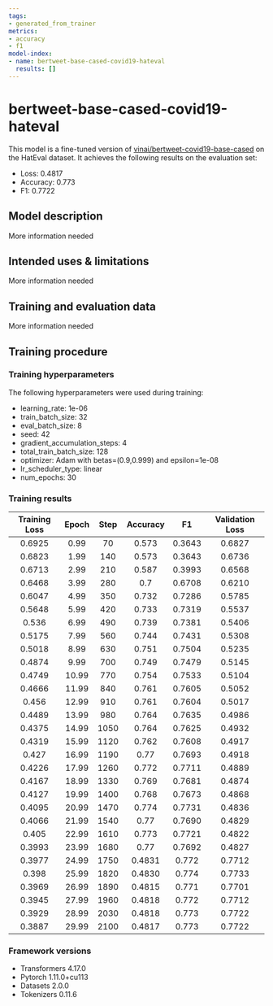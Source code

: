 ```yaml
---
tags:
- generated_from_trainer
metrics:
- accuracy
- f1
model-index:
- name: bertweet-base-cased-covid19-hateval
  results: []
---
```


<!-- This model card has been generated automatically according to the information the Trainer had access to. You
should probably proofread and complete it, then remove this comment. -->

# bertweet-base-cased-covid19-hateval

This model is a fine-tuned version of [vinai/bertweet-covid19-base-cased](https://huggingface.co/vinai/bertweet-covid19-base-cased) on the HatEval dataset.
It achieves the following results on the evaluation set:
- Loss: 0.4817
- Accuracy: 0.773
- F1: 0.7722

## Model description

More information needed

## Intended uses & limitations

More information needed

## Training and evaluation data

More information needed

## Training procedure

### Training hyperparameters

The following hyperparameters were used during training:
- learning_rate: 1e-06
- train_batch_size: 32
- eval_batch_size: 8
- seed: 42
- gradient_accumulation_steps: 4
- total_train_batch_size: 128
- optimizer: Adam with betas=(0.9,0.999) and epsilon=1e-08
- lr_scheduler_type: linear
- num_epochs: 30

### Training results

| Training Loss | Epoch | Step | Accuracy | F1     | Validation Loss |
|:-------------:|:-----:|:----:|:--------:|:------:|:---------------:|
| 0.6925        | 0.99  | 70   | 0.573    | 0.3643 | 0.6827          |
| 0.6823        | 1.99  | 140  | 0.573    | 0.3643 | 0.6736          |
| 0.6713        | 2.99  | 210  | 0.587    | 0.3993 | 0.6568          |
| 0.6468        | 3.99  | 280  | 0.7      | 0.6708 | 0.6210          |
| 0.6047        | 4.99  | 350  | 0.732    | 0.7286 | 0.5785          |
| 0.5648        | 5.99  | 420  | 0.733    | 0.7319 | 0.5537          |
| 0.536         | 6.99  | 490  | 0.739    | 0.7381 | 0.5406          |
| 0.5175        | 7.99  | 560  | 0.744    | 0.7431 | 0.5308          |
| 0.5018        | 8.99  | 630  | 0.751    | 0.7504 | 0.5235          |
| 0.4874        | 9.99  | 700  | 0.749    | 0.7479 | 0.5145          |
| 0.4749        | 10.99 | 770  | 0.754    | 0.7533 | 0.5104          |
| 0.4666        | 11.99 | 840  | 0.761    | 0.7605 | 0.5052          |
| 0.456         | 12.99 | 910  | 0.761    | 0.7604 | 0.5017          |
| 0.4489        | 13.99 | 980  | 0.764    | 0.7635 | 0.4986          |
| 0.4375        | 14.99 | 1050 | 0.764    | 0.7625 | 0.4932          |
| 0.4319        | 15.99 | 1120 | 0.762    | 0.7608 | 0.4917          |
| 0.427         | 16.99 | 1190 | 0.77     | 0.7693 | 0.4918          |
| 0.4226        | 17.99 | 1260 | 0.772    | 0.7711 | 0.4889          |
| 0.4167        | 18.99 | 1330 | 0.769    | 0.7681 | 0.4874          |
| 0.4127        | 19.99 | 1400 | 0.768    | 0.7673 | 0.4868          |
| 0.4095        | 20.99 | 1470 | 0.774    | 0.7731 | 0.4836          |
| 0.4066        | 21.99 | 1540 | 0.77     | 0.7690 | 0.4829          |
| 0.405         | 22.99 | 1610 | 0.773    | 0.7721 | 0.4822          |
| 0.3993        | 23.99 | 1680 | 0.77     | 0.7692 | 0.4827          |
| 0.3977        | 24.99 | 1750 | 0.4831   | 0.772  | 0.7712          |
| 0.398         | 25.99 | 1820 | 0.4830   | 0.774  | 0.7733          |
| 0.3969        | 26.99 | 1890 | 0.4815   | 0.771  | 0.7701          |
| 0.3945        | 27.99 | 1960 | 0.4818   | 0.772  | 0.7712          |
| 0.3929        | 28.99 | 2030 | 0.4818   | 0.773  | 0.7722          |
| 0.3887        | 29.99 | 2100 | 0.4817   | 0.773  | 0.7722          |


### Framework versions

- Transformers 4.17.0
- Pytorch 1.11.0+cu113
- Datasets 2.0.0
- Tokenizers 0.11.6

